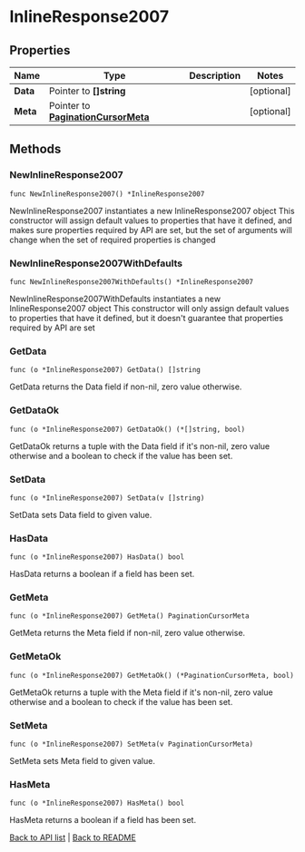 # InlineResponse2007

## Properties

Name | Type | Description | Notes
------------ | ------------- | ------------- | -------------
**Data** | Pointer to **[]string** |  | [optional] 
**Meta** | Pointer to [**PaginationCursorMeta**](PaginationCursorMeta.md) |  | [optional] 

## Methods

### NewInlineResponse2007

`func NewInlineResponse2007() *InlineResponse2007`

NewInlineResponse2007 instantiates a new InlineResponse2007 object
This constructor will assign default values to properties that have it defined,
and makes sure properties required by API are set, but the set of arguments
will change when the set of required properties is changed

### NewInlineResponse2007WithDefaults

`func NewInlineResponse2007WithDefaults() *InlineResponse2007`

NewInlineResponse2007WithDefaults instantiates a new InlineResponse2007 object
This constructor will only assign default values to properties that have it defined,
but it doesn't guarantee that properties required by API are set

### GetData

`func (o *InlineResponse2007) GetData() []string`

GetData returns the Data field if non-nil, zero value otherwise.

### GetDataOk

`func (o *InlineResponse2007) GetDataOk() (*[]string, bool)`

GetDataOk returns a tuple with the Data field if it's non-nil, zero value otherwise
and a boolean to check if the value has been set.

### SetData

`func (o *InlineResponse2007) SetData(v []string)`

SetData sets Data field to given value.

### HasData

`func (o *InlineResponse2007) HasData() bool`

HasData returns a boolean if a field has been set.

### GetMeta

`func (o *InlineResponse2007) GetMeta() PaginationCursorMeta`

GetMeta returns the Meta field if non-nil, zero value otherwise.

### GetMetaOk

`func (o *InlineResponse2007) GetMetaOk() (*PaginationCursorMeta, bool)`

GetMetaOk returns a tuple with the Meta field if it's non-nil, zero value otherwise
and a boolean to check if the value has been set.

### SetMeta

`func (o *InlineResponse2007) SetMeta(v PaginationCursorMeta)`

SetMeta sets Meta field to given value.

### HasMeta

`func (o *InlineResponse2007) HasMeta() bool`

HasMeta returns a boolean if a field has been set.


[Back to API list](../README.md#documentation-for-api-endpoints) | [Back to README](../README.md)


